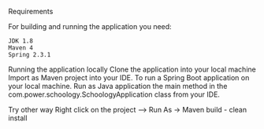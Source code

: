 Requirements

For building and running the application you need:

    JDK 1.8
    Maven 4
    Spring 2.3.1

Running the application locally
Clone the application into your local machine
Import as Maven project into your IDE.
To run a Spring Boot application on your local machine. Run as Java application the main method in the com.power.schoology.SchoologyApplication class from your IDE.

Try other way
Right click on the project --> Run As -> Maven build - clean install
